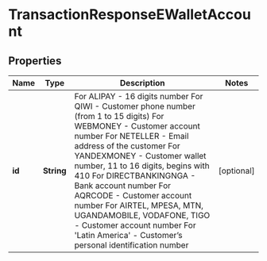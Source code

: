 
# TransactionResponseEWalletAccount

## Properties
Name | Type | Description | Notes
------------ | ------------- | ------------- | -------------
**id** | **String** | For ALIPAY - 16 digits number For QIWI - Customer phone number (from 1 to 15 digits) For WEBMONEY - Customer account number For NETELLER - Email address of the customer For YANDEXMONEY - Customer wallet number, 11 to 16 digits, begins with 410 For DIRECTBANKINGNGA - Bank account number For AQRCODE - Customer account number For AIRTEL, MPESA, MTN, UGANDAMOBILE, VODAFONE, TIGO - Customer account number For &#39;Latin America&#39; - Customer’s personal identification number |  [optional]



